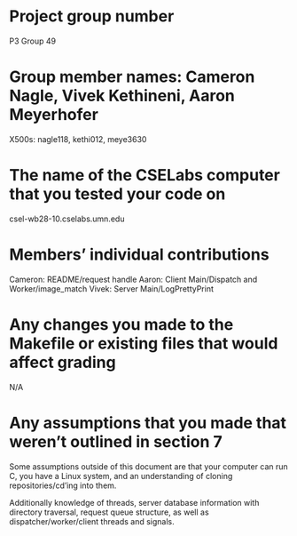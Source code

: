 # Project group number
P3 Group 49

# Group member names: Cameron Nagle, Vivek Kethineni, Aaron Meyerhofer
X500s: nagle118, kethi012, meye3630

# The name of the CSELabs computer that you tested your code on
csel-wb28-10.cselabs.umn.edu

# Members’ individual contributions
Cameron: README/request handle
Aaron: Client Main/Dispatch and Worker/image_match
Vivek: Server Main/LogPrettyPrint

# Any changes you made to the Makefile or existing files that would affect grading
N/A

# Any assumptions that you made that weren’t outlined in section 7

Some assumptions outside of this document are that your computer can run C, you have a Linux system, and an understanding of cloning repositories/cd’ing into them.

Additionally knowledge of threads, server database information with directory traversal, request queue structure, as well as dispatcher/worker/client threads and signals.
